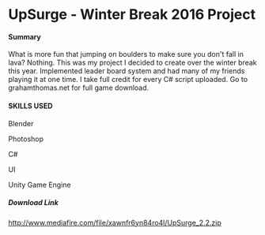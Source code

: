 # UpSurge - Winter Break 2016 Project
#### Summary
What is more fun that jumping on boulders to make sure you don't fall in lava? Nothing. This was my project I decided to create over the winter break this year. Implemented leader board system and had many of my friends playing it at one time. I take full credit for every C# script uploaded. Go to grahamthomas.net for full game download.

#### SKILLS USED
Blender

Photoshop

C#

UI

Unity Game Engine


##### Download Link
http://www.mediafire.com/file/xawnfr6yn84ro4l/UpSurge_2.2.zip
